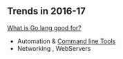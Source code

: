 Trends in 2016-17 
-----------------------------

[What is Go lang good for?](https://www.quora.com/What-is-golang-good-for)  
- Automation & [Command line Tools](https://github.com/exercism/cli) 
- Networking , WebServers

